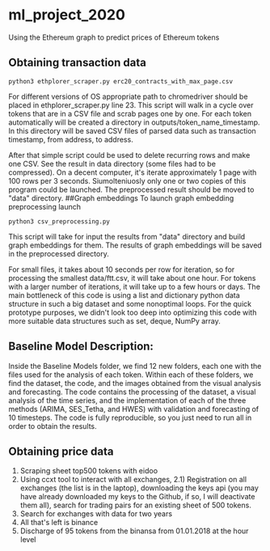 # ml_project_2020
Using the Ethereum graph to predict prices of Ethereum tokens

## Obtaining transaction data

```
python3 ethplorer_scraper.py erc20_contracts_with_max_page.csv
```
For different versions of OS appropriate path to chromedriver should be placed in ethplorer_scraper.py line 23.
This script will walk in a cycle over tokens that are in a CSV file and scrab pages one by one. For each token automatically will be created a directory in outputs/token_name_timestamp. In this directory will be saved CSV files of parsed data such as transaction timestamp,  from address, to address.

After that simple script could be used to delete recurring rows and make one CSV. See the result in data directory (some files had to be compressed). On a decent computer, it's iterate approximately 1 page with 100 rows per 3 seconds. Siumolteniuosly only one or two copies of this program could be launched.
The preprocessed result should be moved to "data" directory.
##Graph embeddings
To launch graph embedding preprocessing launch 
```
python3 csv_preprocessing.py
```
This script will take for input the results from "data" directory and build graph embeddings for them.
The results of graph embeddings will be saved in the preprocessed directory.

For small files, it takes about 10 seconds per row for iteration, so for processing the smallest data/ftt.csv, it will take about one hour. For tokens with a larger number of iterations, it will take up to a few hours or days. The main bottleneck of this code is using a list and dictionary python data structure in such a big dataset and some nonoptimal loops. For the quick prototype purposes, we didn't look too deep into optimizing this code with more suitable data structures such as set, deque, NumPy array. 

## Baseline Model Description:

Inside the Baseline Models folder, we find 12 new folders, each one with the files used for the analysis of each token. Within each of these folders, we find the dataset, the code, and the images obtained from the visual analysis and forecasting. The code contains the processing of the dataset, a visual analysis of the time series, and the implementation of each of the three methods (ARIMA, SES_Tetha, and HWES) with validation and forecasting of 10 timesteps. The code is fully reproducible, so you just need to run all in order to obtain the results.



## Obtaining price data

1) Scraping sheet top500 tokens with eidoo
2) Using ccxt tool to interact with all exchanges, 
2.1) Registration on all exchanges (the list is in the laptop), downloading the keys api (you may have already downloaded my keys to the Github, if so, I will deactivate them all), search for trading pairs for an existing sheet of 500 tokens.
3) Search for exchanges with data for two years 
4) All that's left is binance 
5) Discharge of 95 tokens from the binansa from 01.01.2018 at the hour level